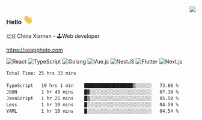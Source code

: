 <img align="right" src="https://github-readme-stats.vercel.app/api?username=yiiu&show_icons=false&bg_color=30,e96443,904e95&title_color=fff&text_color=fff" />

### Hello <img src="https://raw.githubusercontent.com/ABSphreak/ABSphreak/master/gifs/Hi.gif" width="26px" />
 
🇨🇳 China Xiamen・🕹Web developer

https://soapphoto.com

<p align="left"><img src="https://cdn.svgporn.com/logos/react.svg" alt="React" width="32" height="32"/> <img src="https://cdn.svgporn.com/logos/typescript-icon.svg" alt="TypeScript" width="32" height="32"/> <img src="https://cdn.svgporn.com/logos/gopher.svg" alt="Golang" width="32" height="32"/> <img src="https://cdn.svgporn.com/logos/vue.svg" alt="Vue.js" width="32" height="32"/> <img src="https://cdn.svgporn.com/logos/nestjs.svg" alt="NestJS" width="32" height="32"/> <img src="https://cdn.svgporn.com/logos/flutter.svg" alt="Flutter" width="32" height="32"/> <img src="https://cdn.svgporn.com/logos/nextjs-icon.svg" alt="Next.js" width="32" height="32"/></p>


<!--START_SECTION:waka-->

```txt
Total Time: 25 hrs 33 mins

TypeScript   19 hrs 1 min    ██████████████████▒░░░░░░   73.88 %
JSON         1 hr 49 mins    █▓░░░░░░░░░░░░░░░░░░░░░░░   07.10 %
JavaScript   1 hr 25 mins    █▒░░░░░░░░░░░░░░░░░░░░░░░   05.50 %
Less         1 hr 10 mins    █░░░░░░░░░░░░░░░░░░░░░░░░   04.59 %
YAML         1 hr 10 mins    █░░░░░░░░░░░░░░░░░░░░░░░░   04.54 %
```

<!--END_SECTION:waka-->
